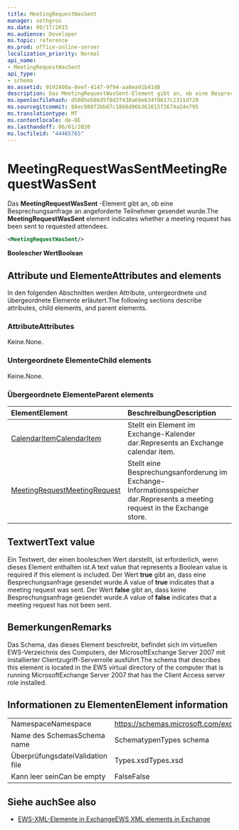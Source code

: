```yaml
---
title: MeetingRequestWasSent
manager: sethgros
ms.date: 09/17/2015
ms.audience: Developer
ms.topic: reference
ms.prod: office-online-server
localization_priority: Normal
api_name:
- MeetingRequestWasSent
api_type:
- schema
ms.assetid: 9192400a-8eef-4147-9f94-aa8ea91b41d8
description: Das MeetingRequestWasSent-Element gibt an, ob eine Besprechungsanfrage an angeforderte Teilnehmer gesendet wurde.
ms.openlocfilehash: d5005eb86d5f8d2f438a69e634f0617c2311d720
ms.sourcegitcommit: 88ec988f2bb67c1866d06b361615f3674a24e795
ms.translationtype: MT
ms.contentlocale: de-DE
ms.lasthandoff: 06/01/2020
ms.locfileid: "44465765"
---
```

# <a name="meetingrequestwassent"></a><span data-ttu-id="e9156-103">MeetingRequestWasSent</span><span class="sxs-lookup"><span data-stu-id="e9156-103">MeetingRequestWasSent</span></span>

<span data-ttu-id="e9156-104">Das **MeetingRequestWasSent** -Element gibt an, ob eine Besprechungsanfrage an angeforderte Teilnehmer gesendet wurde.</span><span class="sxs-lookup"><span data-stu-id="e9156-104">The **MeetingRequestWasSent** element indicates whether a meeting request has been sent to requested attendees.</span></span> 
  
```xml
<MeetingRequestWasSent/>
```

 <span data-ttu-id="e9156-105">**Boolescher Wert**</span><span class="sxs-lookup"><span data-stu-id="e9156-105">**Boolean**</span></span>
## <a name="attributes-and-elements"></a><span data-ttu-id="e9156-106">Attribute und Elemente</span><span class="sxs-lookup"><span data-stu-id="e9156-106">Attributes and elements</span></span>

<span data-ttu-id="e9156-107">In den folgenden Abschnitten werden Attribute, untergeordnete und übergeordnete Elemente erläutert.</span><span class="sxs-lookup"><span data-stu-id="e9156-107">The following sections describe attributes, child elements, and parent elements.</span></span>
  
### <a name="attributes"></a><span data-ttu-id="e9156-108">Attribute</span><span class="sxs-lookup"><span data-stu-id="e9156-108">Attributes</span></span>

<span data-ttu-id="e9156-109">Keine.</span><span class="sxs-lookup"><span data-stu-id="e9156-109">None.</span></span>
  
### <a name="child-elements"></a><span data-ttu-id="e9156-110">Untergeordnete Elemente</span><span class="sxs-lookup"><span data-stu-id="e9156-110">Child elements</span></span>

<span data-ttu-id="e9156-111">Keine.</span><span class="sxs-lookup"><span data-stu-id="e9156-111">None.</span></span>
  
### <a name="parent-elements"></a><span data-ttu-id="e9156-112">Übergeordnete Elemente</span><span class="sxs-lookup"><span data-stu-id="e9156-112">Parent elements</span></span>

|<span data-ttu-id="e9156-113">**Element**</span><span class="sxs-lookup"><span data-stu-id="e9156-113">**Element**</span></span>|<span data-ttu-id="e9156-114">**Beschreibung**</span><span class="sxs-lookup"><span data-stu-id="e9156-114">**Description**</span></span>|
|:-----|:-----|
|[<span data-ttu-id="e9156-115">CalendarItem</span><span class="sxs-lookup"><span data-stu-id="e9156-115">CalendarItem</span></span>](calendaritem.md) <br/> |<span data-ttu-id="e9156-116">Stellt ein Element im Exchange-Kalender dar.</span><span class="sxs-lookup"><span data-stu-id="e9156-116">Represents an Exchange calendar item.</span></span>  <br/> |
|[<span data-ttu-id="e9156-117">MeetingRequest</span><span class="sxs-lookup"><span data-stu-id="e9156-117">MeetingRequest</span></span>](meetingrequest.md) <br/> |<span data-ttu-id="e9156-118">Stellt eine Besprechungsanforderung im Exchange-Informationsspeicher dar.</span><span class="sxs-lookup"><span data-stu-id="e9156-118">Represents a meeting request in the Exchange store.</span></span>  <br/> |
   
## <a name="text-value"></a><span data-ttu-id="e9156-119">Textwert</span><span class="sxs-lookup"><span data-stu-id="e9156-119">Text value</span></span>

<span data-ttu-id="e9156-120">Ein Textwert, der einen booleschen Wert darstellt, ist erforderlich, wenn dieses Element enthalten ist.</span><span class="sxs-lookup"><span data-stu-id="e9156-120">A text value that represents a Boolean value is required if this element is included.</span></span> <span data-ttu-id="e9156-121">Der Wert **true** gibt an, dass eine Besprechungsanfrage gesendet wurde.</span><span class="sxs-lookup"><span data-stu-id="e9156-121">A value of **true** indicates that a meeting request was sent.</span></span> <span data-ttu-id="e9156-122">Der Wert **false** gibt an, dass keine Besprechungsanfrage gesendet wurde.</span><span class="sxs-lookup"><span data-stu-id="e9156-122">A value of **false** indicates that a meeting request has not been sent.</span></span> 
  
## <a name="remarks"></a><span data-ttu-id="e9156-123">Bemerkungen</span><span class="sxs-lookup"><span data-stu-id="e9156-123">Remarks</span></span>

<span data-ttu-id="e9156-124">Das Schema, das dieses Element beschreibt, befindet sich im virtuellen EWS-Verzeichnis des Computers, der MicrosoftExchange Server 2007 mit installierter Clientzugriff-Serverrolle ausführt.</span><span class="sxs-lookup"><span data-stu-id="e9156-124">The schema that describes this element is located in the EWS virtual directory of the computer that is running MicrosoftExchange Server 2007 that has the Client Access server role installed.</span></span>
  
## <a name="element-information"></a><span data-ttu-id="e9156-125">Informationen zu Elementen</span><span class="sxs-lookup"><span data-stu-id="e9156-125">Element information</span></span>

|||
|:-----|:-----|
|<span data-ttu-id="e9156-126">Namespace</span><span class="sxs-lookup"><span data-stu-id="e9156-126">Namespace</span></span>  <br/> |https://schemas.microsoft.com/exchange/services/2006/types  <br/> |
|<span data-ttu-id="e9156-127">Name des Schemas</span><span class="sxs-lookup"><span data-stu-id="e9156-127">Schema name</span></span>  <br/> |<span data-ttu-id="e9156-128">Schematypen</span><span class="sxs-lookup"><span data-stu-id="e9156-128">Types schema</span></span>  <br/> |
|<span data-ttu-id="e9156-129">Überprüfungsdatei</span><span class="sxs-lookup"><span data-stu-id="e9156-129">Validation file</span></span>  <br/> |<span data-ttu-id="e9156-130">Types.xsd</span><span class="sxs-lookup"><span data-stu-id="e9156-130">Types.xsd</span></span>  <br/> |
|<span data-ttu-id="e9156-131">Kann leer sein</span><span class="sxs-lookup"><span data-stu-id="e9156-131">Can be empty</span></span>  <br/> |<span data-ttu-id="e9156-132">False</span><span class="sxs-lookup"><span data-stu-id="e9156-132">False</span></span>  <br/> |
   
## <a name="see-also"></a><span data-ttu-id="e9156-133">Siehe auch</span><span class="sxs-lookup"><span data-stu-id="e9156-133">See also</span></span>



- [<span data-ttu-id="e9156-134">EWS-XML-Elemente in Exchange</span><span class="sxs-lookup"><span data-stu-id="e9156-134">EWS XML elements in Exchange</span></span>](ews-xml-elements-in-exchange.md)

